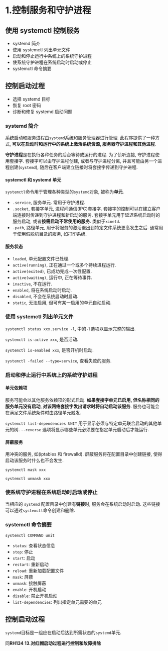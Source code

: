 # 1.控制服务和守护进程

## 使用 systemctl 控制服务

* systemd 简介
* 使用 systemctl 列出单元文件
* 启动和停止运行中系统上的系统守护进程
* 使系统守护进程在系统启动时启动或停止
* systemctl 命令摘要

## 控制启动过程

* 选择 systemd 目标
* 恢复 root 密码
* 诊断和修复 systemd 启动问题

### systemd 简介

系统启动和服务进程由`systemd`系统和服务管理器进行管理. 此程序提供了一种方式, **可以在启动时和运行中的系统上激活系统资源, 服务器守护进程和其他进程**.

**守护进程**是在执行各种任务的后台等待或运行的进程. 为了侦听连接, 守护进程使用套接字. 套接字可以由守护进程创建, 或者与守护进程分离, 并且可能由另一个进程创建(`systemd`), 随后在客户端建立链接时将套接字传递到守护进程.

#### systemctl 和 systemd 单元

`systemctl`命令用于管理各种类型的`systemd`对象, 被称为**单元**.

* `.service`, 服务单元. 常用于守护进程.
* `.socket`, 套接字单元, 进程间通信(IPC)套接字. 套接字的控制可以在建立客户端连接时传递到守护进程和新启动的服务. 套接字单元用于延迟系统启动时的服务启动, 或者**按需启动不常使用的服务**. 类似于`xinetd`.
* `.path`, 路径单元, 用于将服务的激活退出到特定文件系统更高发生之后. 通常用于使用假脱机目录的服务, 如打印系统.

#### 服务状态

* `loaded`, 单元配置文件已处理.
* `active(running)`, 正在通过一个或多个持续进程运行.
* `active(exited)`, 已成功完成一次性配置.
* `active(waiting)`, 运行中, 正在等待事件.
* `inactive`, 不在运行.
* `enabled`, 将在系统启动时启动.
* `disabled`, 不会在系统启动时启动.
* `static`, 无法启用, 但可有某一启用的单元自动启动.

### 使用 systemctl 列出单元文件

`systemctl status xxx.service -l`, 中的`-l`选项以显示完整的输出.

`systemctl is-active xxx`, 是否活动.

`systemctl is-enabled xxx`, 是否开机时启动.

`systemctl -failed --type=service`, 查看失败的服务.

### 启动和停止运行中系统上的系统守护进程

#### 单元依赖项

服务可能会以其他服务依赖项的形式启动. **如果套接字单元已启用, 但名称相同的服务单元没有启动, 对该网络套接字发出请求时将自动启动该服务**. 服务也可能会在满足文件系统条件时由路径单元触发.

`systemctl list-dependencies UNIT` 用于显示必须与特定单元联合启动的其他单元的树. `--reverse` 选项将显示哪些单元必须要在指定单元启动后才能运行.

#### 屏蔽服务

用冲突的服务, 如(iptables 和 firewalld). 屏蔽服务将在配置目录中创建链接, 使得启动该服务时什么也不会发生.

`systemctl mask xxx`

`systemctl unmask xxx`

### 使系统守护进程在系统启动时启动或停止

当相应的 `systemd` 配置目录中创建有**链接**时, 服务会在系统启动时启动. 这些链接可以通过`systemctl`命令创建和删除.

### systemctl 命令摘要

`systemctl COMMAND unit`

* `status`: 查看状态信息
* `stop`: 停止
* `start`: 启动
* `restart`: 重新启动
* `reload`: 重新加载配置文件
* `mask`: 屏蔽
* `unmask`: 接触屏蔽
* `enable`: 开机启动
* `disable`: 禁止开机启动
* `list-dependencies`: 列出指定单元需要的单元

## 控制启动过程

`systemd`目标是一组应在启动后达到所需状态的`systemd`单元.

同**RH134 13.对红帽启动过程进行控制和故障排除**

